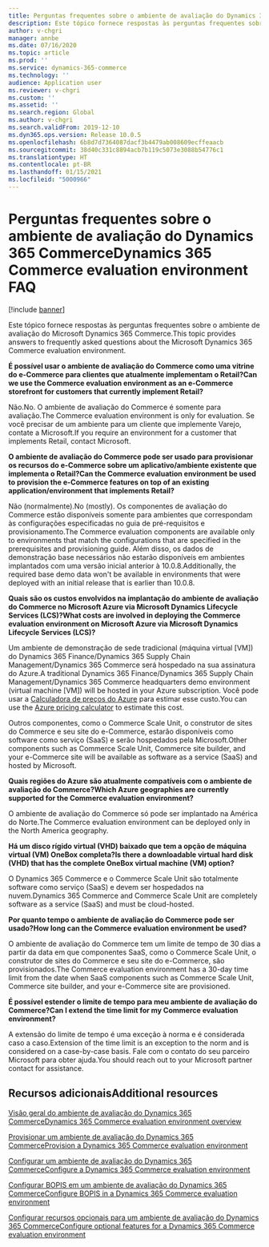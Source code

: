 ```yaml
---
title: Perguntas frequentes sobre o ambiente de avaliação do Dynamics 365 Commerce
description: Este tópico fornece respostas às perguntas frequentes sobre o ambiente de avaliação do Microsoft Dynamics 365 Commerce.
author: v-chgri
manager: annbe
ms.date: 07/16/2020
ms.topic: article
ms.prod: ''
ms.service: dynamics-365-commerce
ms.technology: ''
audience: Application user
ms.reviewer: v-chgri
ms.custom: ''
ms.assetid: ''
ms.search.region: Global
ms.author: v-chgri
ms.search.validFrom: 2019-12-10
ms.dyn365.ops.version: Release 10.0.5
ms.openlocfilehash: 6b8d7d7364087dacf3b4479ab008609ecffeaacb
ms.sourcegitcommit: 38d40c331c8894acb7b119c5073e3088b54776c1
ms.translationtype: HT
ms.contentlocale: pt-BR
ms.lasthandoff: 01/15/2021
ms.locfileid: "5000966"
---
```

# <a name="dynamics-365-commerce-evaluation-environment-faq"></a><span data-ttu-id="6ba4f-103">Perguntas frequentes sobre o ambiente de avaliação do Dynamics 365 Commerce</span><span class="sxs-lookup"><span data-stu-id="6ba4f-103">Dynamics 365 Commerce evaluation environment FAQ</span></span>

[!include [banner](includes/banner.md)]

<span data-ttu-id="6ba4f-104">Este tópico fornece respostas às perguntas frequentes sobre o ambiente de avaliação do Microsoft Dynamics 365 Commerce.</span><span class="sxs-lookup"><span data-stu-id="6ba4f-104">This topic provides answers to frequently asked questions about the Microsoft Dynamics 365 Commerce evaluation environment.</span></span>

<span data-ttu-id="6ba4f-105">**É possível usar o ambiente de avaliação do Commerce como uma vitrine do e-Commerce para clientes que atualmente implementam o Retail?**</span><span class="sxs-lookup"><span data-stu-id="6ba4f-105">**Can we use the Commerce evaluation environment as an e-Commerce storefront for customers that currently implement Retail?**</span></span>

<span data-ttu-id="6ba4f-106">Não.</span><span class="sxs-lookup"><span data-stu-id="6ba4f-106">No.</span></span> <span data-ttu-id="6ba4f-107">O ambiente de avaliação do Commerce é somente para avaliação.</span><span class="sxs-lookup"><span data-stu-id="6ba4f-107">The Commerce evaluation environment is only for evaluation.</span></span> <span data-ttu-id="6ba4f-108">Se você precisar de um ambiente para um cliente que implemente Varejo, contate a Microsoft.</span><span class="sxs-lookup"><span data-stu-id="6ba4f-108">If you require an environment for a customer that implements Retail, contact Microsoft.</span></span>

<span data-ttu-id="6ba4f-109">**O ambiente de avaliação do Commerce pode ser usado para provisionar os recursos do e-Commerce sobre um aplicativo/ambiente existente que implementa o Retail?**</span><span class="sxs-lookup"><span data-stu-id="6ba4f-109">**Can the Commerce evaluation environment be used to provision the e-Commerce features on top of an existing application/environment that implements Retail?**</span></span>

<span data-ttu-id="6ba4f-110">Não (normalmente).</span><span class="sxs-lookup"><span data-stu-id="6ba4f-110">No (mostly).</span></span> <span data-ttu-id="6ba4f-111">Os componentes de avaliação do Commerce estão disponíveis somente para ambientes que correspondam às configurações especificadas no guia de pré-requisitos e provisionamento.</span><span class="sxs-lookup"><span data-stu-id="6ba4f-111">The Commerce evaluation components are available only to environments that match the configurations that are specified in the prerequisites and provisioning guide.</span></span> <span data-ttu-id="6ba4f-112">Além disso, os dados de demonstração base necessários não estarão disponíveis em ambientes implantados com uma versão inicial anterior à 10.0.8.</span><span class="sxs-lookup"><span data-stu-id="6ba4f-112">Additionally, the required base demo data won't be available in environments that were deployed with an initial release that is earlier than 10.0.8.</span></span> 

<span data-ttu-id="6ba4f-113">**Quais são os custos envolvidos na implantação do ambiente de avaliação do Commerce no Microsoft Azure via Microsoft Dynamics Lifecycle Services (LCS)?**</span><span class="sxs-lookup"><span data-stu-id="6ba4f-113">**What costs are involved in deploying the Commerce evaluation environment on Microsoft Azure via Microsoft Dynamics Lifecycle Services (LCS)?**</span></span>

<span data-ttu-id="6ba4f-114">Um ambiente de demonstração de sede tradicional (máquina virtual \[VM\]) do Dynamics 365 Finance/Dynamics 365 Supply Chain Management/Dynamics 365 Commerce será hospedado na sua assinatura do Azure.</span><span class="sxs-lookup"><span data-stu-id="6ba4f-114">A traditional Dynamics 365 Finance/Dynamics 365 Supply Chain Management/Dynamics 365 Commerce headquarters demo environment (virtual machine \[VM\]) will be hosted in your Azure subscription.</span></span> <span data-ttu-id="6ba4f-115">Você pode usar a [Calculadora de preços do Azure](https://azure.microsoft.com/pricing/calculator/) para estimar esse custo.</span><span class="sxs-lookup"><span data-stu-id="6ba4f-115">You can use the [Azure pricing calculator](https://azure.microsoft.com/pricing/calculator/) to estimate this cost.</span></span>

<span data-ttu-id="6ba4f-116">Outros componentes, como o Commerce Scale Unit, o construtor de sites do Commerce e seu site do e-Commerce, estarão disponíveis como software como serviço (SaaS) e serão hospedados pela Microsoft.</span><span class="sxs-lookup"><span data-stu-id="6ba4f-116">Other components such as Commerce Scale Unit, Commerce site builder, and your e-Commerce site will be available as software as a service (SaaS) and hosted by Microsoft.</span></span>

<span data-ttu-id="6ba4f-117">**Quais regiões do Azure são atualmente compatíveis com o ambiente de avaliação do Commerce?**</span><span class="sxs-lookup"><span data-stu-id="6ba4f-117">**Which Azure geographies are currently supported for the Commerce evaluation environment?**</span></span>

<span data-ttu-id="6ba4f-118">O ambiente de avaliação do Commerce só pode ser implantado na América do Norte.</span><span class="sxs-lookup"><span data-stu-id="6ba4f-118">The Commerce evaluation environment can be deployed only in the North America geography.</span></span>

<span data-ttu-id="6ba4f-119">**Há um disco rígido virtual (VHD) baixado que tem a opção de máquina virtual (VM) OneBox completa?**</span><span class="sxs-lookup"><span data-stu-id="6ba4f-119">**Is there a downloadable virtual hard disk (VHD) that has the complete OneBox virtual machine (VM) option?**</span></span>

<span data-ttu-id="6ba4f-120">O Dynamics 365 Commerce e o Commerce Scale Unit são totalmente software como serviço (SaaS) e devem ser hospedados na nuvem.</span><span class="sxs-lookup"><span data-stu-id="6ba4f-120">Dynamics 365 Commerce and Commerce Scale Unit are completely software as a service (SaaS) and must be cloud-hosted.</span></span>

<span data-ttu-id="6ba4f-121">**Por quanto tempo o ambiente de avaliação do Commerce pode ser usado?**</span><span class="sxs-lookup"><span data-stu-id="6ba4f-121">**How long can the Commerce evaluation environment be used?**</span></span>

<span data-ttu-id="6ba4f-122">O ambiente de avaliação do Commerce tem um limite de tempo de 30 dias a partir da data em que componentes SaaS, como o Commerce Scale Unit, o construtor de sites do Commerce e seu site do e-Commerce, são provisionados.</span><span class="sxs-lookup"><span data-stu-id="6ba4f-122">The Commerce evaluation environment has a 30-day time limit from the date when SaaS components such as Commerce Scale Unit, Commerce site builder, and your e-Commerce site are provisioned.</span></span>

<span data-ttu-id="6ba4f-123">**É possível estender o limite de tempo para meu ambiente de avaliação do Commerce?**</span><span class="sxs-lookup"><span data-stu-id="6ba4f-123">**Can I extend the time limit for my Commerce evaluation environment?**</span></span>

<span data-ttu-id="6ba4f-124">A extensão do limite de tempo é uma exceção à norma e é considerada caso a caso.</span><span class="sxs-lookup"><span data-stu-id="6ba4f-124">Extension of the time limit is an exception to the norm and is considered on a case-by-case basis.</span></span> <span data-ttu-id="6ba4f-125">Fale com o contato do seu parceiro Microsoft para obter ajuda.</span><span class="sxs-lookup"><span data-stu-id="6ba4f-125">You should reach out to your Microsoft partner contact for assistance.</span></span>

## <a name="additional-resources"></a><span data-ttu-id="6ba4f-126">Recursos adicionais</span><span class="sxs-lookup"><span data-stu-id="6ba4f-126">Additional resources</span></span>

[<span data-ttu-id="6ba4f-127">Visão geral do ambiente de avaliação do Dynamics 365 Commerce</span><span class="sxs-lookup"><span data-stu-id="6ba4f-127">Dynamics 365 Commerce evaluation environment overview</span></span>](cpe-overview.md)

[<span data-ttu-id="6ba4f-128">Provisionar um ambiente de avaliação do Dynamics 365 Commerce</span><span class="sxs-lookup"><span data-stu-id="6ba4f-128">Provision a Dynamics 365 Commerce evaluation environment</span></span>](provisioning-guide.md)

[<span data-ttu-id="6ba4f-129">Configurar um ambiente de avaliação do Dynamics 365 Commerce</span><span class="sxs-lookup"><span data-stu-id="6ba4f-129">Configure a Dynamics 365 Commerce evaluation environment</span></span>](cpe-post-provisioning.md)

[<span data-ttu-id="6ba4f-130">Configurar BOPIS em um ambiente de avaliação do Dynamics 365 Commerce</span><span class="sxs-lookup"><span data-stu-id="6ba4f-130">Configure BOPIS in a Dynamics 365 Commerce evaluation environment</span></span>](cpe-bopis.md)

[<span data-ttu-id="6ba4f-131">Configurar recursos opcionais para um ambiente de avaliação do Dynamics 365 Commerce</span><span class="sxs-lookup"><span data-stu-id="6ba4f-131">Configure optional features for a Dynamics 365 Commerce evaluation environment</span></span>](cpe-optional-features.md)
